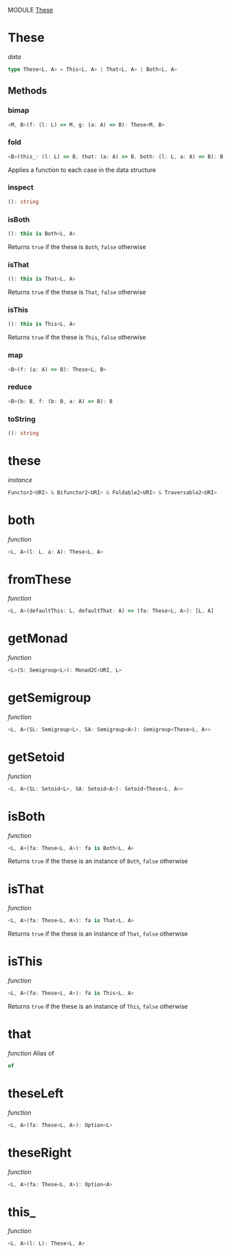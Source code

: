 MODULE [These](https://github.com/gcanti/fp-ts/blob/master/src/These.ts)

# These

_data_

```ts
type These<L, A> = This<L, A> | That<L, A> | Both<L, A>
```

## Methods

### bimap

```ts
<M, B>(f: (l: L) => M, g: (a: A) => B): These<M, B>
```

### fold

```ts
<B>(this_: (l: L) => B, that: (a: A) => B, both: (l: L, a: A) => B): B
```

Applies a function to each case in the data structure

### inspect

```ts
(): string
```

### isBoth

```ts
(): this is Both<L, A>
```

Returns `true` if the these is `Both`, `false` otherwise

### isThat

```ts
(): this is That<L, A>
```

Returns `true` if the these is `That`, `false` otherwise

### isThis

```ts
(): this is This<L, A>
```

Returns `true` if the these is `This`, `false` otherwise

### map

```ts
<B>(f: (a: A) => B): These<L, B>
```

### reduce

```ts
<B>(b: B, f: (b: B, a: A) => B): B
```

### toString

```ts
(): string
```

# these

_instance_

```ts
Functor2<URI> & Bifunctor2<URI> & Foldable2<URI> & Traversable2<URI>
```

# both

_function_

```ts
<L, A>(l: L, a: A): These<L, A>
```

# fromThese

_function_

```ts
<L, A>(defaultThis: L, defaultThat: A) => (fa: These<L, A>): [L, A]
```

# getMonad

_function_

```ts
<L>(S: Semigroup<L>): Monad2C<URI, L>
```

# getSemigroup

_function_

```ts
<L, A>(SL: Semigroup<L>, SA: Semigroup<A>): Semigroup<These<L, A>>
```

# getSetoid

_function_

```ts
<L, A>(SL: Setoid<L>, SA: Setoid<A>): Setoid<These<L, A>>
```

# isBoth

_function_

```ts
<L, A>(fa: These<L, A>): fa is Both<L, A>
```

Returns `true` if the these is an instance of `Both`, `false` otherwise

# isThat

_function_

```ts
<L, A>(fa: These<L, A>): fa is That<L, A>
```

Returns `true` if the these is an instance of `That`, `false` otherwise

# isThis

_function_

```ts
<L, A>(fa: These<L, A>): fa is This<L, A>
```

Returns `true` if the these is an instance of `This`, `false` otherwise

# that

_function_ Alias of

```ts
of
```

# theseLeft

_function_

```ts
<L, A>(fa: These<L, A>): Option<L>
```

# theseRight

_function_

```ts
<L, A>(fa: These<L, A>): Option<A>
```

# this_

_function_

```ts
<L, A>(l: L): These<L, A>
```
